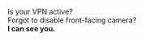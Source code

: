 Is your VPN active?\
Forgot to disable front-facing camera?\
__I can see you.__
<!-- 
ethanbleier.github.io/docs/assets/qrcode.png 

<p>
    <img src="docs/assets/qrcode.png" width="110" height="120" />
</p>


-->

